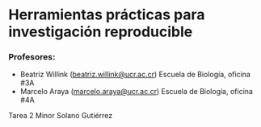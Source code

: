 # Herramientas prácticas para investigación reproducible

### Profesores: 
- Beatriz Willink (beatriz.willink@ucr.ac.cr) Escuela de Biología, oficina #3A
- Marcelo Araya (marcelo.araya@ucr.ac.cr) Escuela de Biología, oficina #4A

Tarea 2
Minor Solano Gutiérrez
